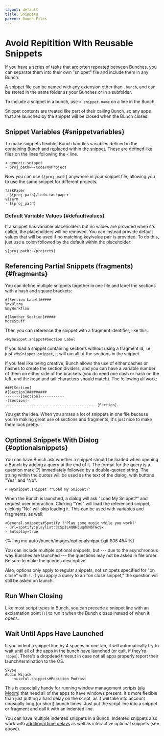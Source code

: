 ```yaml
---
layout: default
title: Snippets
parent: Bunch Files
---
```

# Avoid Repitition With Reusable Snippets

If you have a series of tasks that are often repeated between Bunches, you can separate them into their own "snippet" file and include them in any Bunch. 

A snippet file can be named with any extension other than `.bunch`, and can be stored in the same folder as your Bunches or in a subfolder.

To include a snippet in a bunch, use `< snippet.name` on a line in the Bunch.

Snippet contents are treated like part of their calling Bunch, so any apps that are launched by the snippet will be closed when the Bunch closes.

## Snippet Variables {#snippetvariables}

To make snippets flexible, Bunch handles variables defined in the containing Bunch and replaced within the snippet. These are defined like files on the lines following the `<` line.

    < generic.snippet
    - proj_path=~/Code/MyProject

Now you can use `${proj_path}` anywhere in your snippet file, allowing you to use the same snippet for different projects.

    TaskPaper
    - ${proj_path}/todo.taskpaper
    %iTerm
    - ${proj_path}

### Default Variable Values {#defaultvalues}

If a snippet has variable placeholders but no values are provided when it's called, the placeholders will be removed. You can instead provide default values that will be used if no matching key/value pair is provided. To do this, just use a colon followed by the default within the placeholder:

    ${proj_path:~/projects}

## Referencing Partial Snippets (fragments) {#fragments}

You can define multiple snippets together in one file and label the sections with a hash and square brackets:

    #[Section Label]#####
    %nvUltra
    &myWorkflow

    #[Another Section]#####
    MoreStuff

Then you can reference the snippet with a fragment identifier, like this:

    <MySnippet.snippet#Section Label

If you load a snippet containing sections without using a fragment id, i.e. just `<MySnippet.snippet`, it will run all of the sections in the snippet.

If you feel like being creative, Bunch allows the use of either dashes or hashes to create the section dividers, and you can have a variable number of them on either side of the brackets (you do need one dash or hash on the left, and the head and tail characters should match). The following all work:

```
###[Section]
#[Section]#########
-------[Section]-----------
-[Section]-
------------------------------------------[Section]-
```

You get the idea. When you amass a lot of snippets in one file because you're  making great use of sections and fragments, it's just nice to make them look pretty...

## Optional Snippets With Dialog {#optionalsnippets}

You can have Bunch ask whether a snippet should be loaded when opening a Bunch by adding a query at the end of it. The format for the query is a question mark (?) immediately followed by a double-quoted string. The string within the quotes will be used as the text of the dialog, with buttons "Yes" and "No".

    < MySnippet.snippet ?"Load My Snippet?"

When the Bunch is launched, a dialog will ask "Load My Snippet?" and request user interaction. Clicking "Yes" will load the referenced snippet, clicking "No" will skip loading it. This can be used with variables and fragments, as well:

    <General.snippets#Spotify ?"Play some music while you work?"
    - url=spotify:playlist:3cSpIL4Q0H3uqdBMbT6c9x
    - autoplay=true

{% img mx-auto /bunch/images/optionalsnippet.gif 806 454 %}

You can include multiple optional snippets, but --- due to the asynchronous way Bunches are launched --- the questions may not be asked in file order. Be sure to make the queries descriptive! 

Also, options only apply to regular snippets, not snippets specified for "on close" with `!`. If you apply a query to an "on close snippet," the question will still be asked on launch.

## Run When Closing

Like most script types in Bunch, you can precede a snippet line with an exclamation point (`!`) to run it when the Bunch closes instead of when it opens.

## Wait Until Apps Have Launched

If you indent a snippet line by 4 spaces or one tab, it will automatically try to wait until all of the apps in the bunch have launched (or quit, if they're `!apps`). There's a dropdead timeout in case not all apps properly report their launch/termination to the OS.

```
Skype
Audio Hijack
    <useful.snippets#Position Podcast
```

This is especially handy for running window management scripts ([ala Moom](/bunch/docs/integration/moom/)) that need all of the apps to have windows present. It's more flexible than just putting a hard delay on the script, as it will take into account unusually long (or short) launch times. Just put the script line into a snippet or fragment and call it with an indented line.

You can have multiple indented snippets in a Bunch. Indented snippets also work with [additional time delays](/bunch/docs/bunch-files/delay/) as well as interactive optional snippets (see above).


